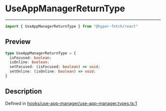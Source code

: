 

# UseAppManagerReturnType

<div class="api-docs__separator" data-reactroot="">

---

</div><div class="api-docs__import" data-reactroot="">

```ts
import { UseAppManagerReturnType } from "@hyper-fetch/react"
```

</div><div class="api-docs__section">

## Preview

</div><div class="api-docs__preview type">

```ts
type UseAppManagerReturnType = {
  isFocused: boolean; 
  isOnline: boolean; 
  setFocused: (isFocused: boolean) => void; 
  setOnline: (isOnline: boolean) => void; 
}
```

</div><div class="api-docs__section">

## Description

</div><div class="api-docs__description"><span class="api-docs__do-not-parse">



</span></div><p class="api-docs__definition">

Defined in [hooks/use-app-manager/use-app-manager.types.ts:1](https://github.com/BetterTyped/hyper-fetch/blob/479dcad6/packages/react/src/hooks/use-app-manager/use-app-manager.types.ts#L1)

</p>